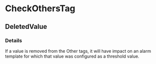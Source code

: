 ﻿---  
uid: MajorChangeChecker_2_45_3  
---

# CheckOthersTag

## DeletedValue

### Details

If a value is removed from the Other tags, it will have impact on an alarm template for which that value was configured as a threshold value.
